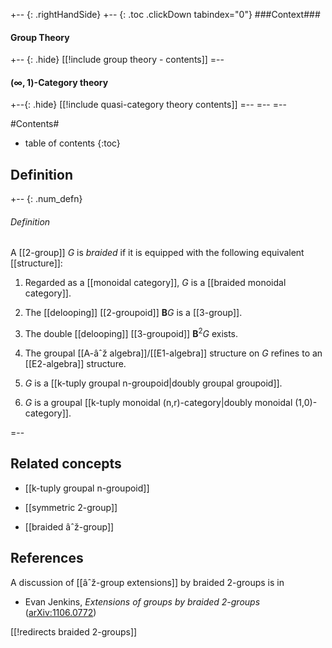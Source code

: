 
+-- {: .rightHandSide}
+-- {: .toc .clickDown tabindex="0"}
###Context###
#### Group Theory
+-- {: .hide}
[[!include group theory - contents]]
=--
#### $(\infty,1)$-Category theory
+--{: .hide}
[[!include quasi-category theory contents]]
=--
=--
=--

#Contents#
* table of contents
{:toc}

## Definition

+-- {: .num_defn}
###### Definition

A [[2-group]] $G$ is _braided_ if it is equipped with the following equivalent [[structure]]:

1. Regarded as a [[monoidal category]], $G$ is a [[braided monoidal category]].

1. The [[delooping]] [[2-groupoid]] $\mathbf{B}G$ is a [[3-group]].

1. The double [[delooping]] [[3-groupoid]] $\mathbf{B}^2 G$ exists.

1. The groupal [[A-âˆž algebra]]/[[E1-algebra]] structure on $G$ refines to an [[E2-algebra]] structure.

1. $G$ is a [[k-tuply groupal n-groupoid|doubly groupal groupoid]].

1. $G$ is a groupal [[k-tuply monoidal (n,r)-category|doubly monoidal (1,0)-category]].
  
=--

## Related concepts

* [[k-tuply groupal n-groupoid]]

* [[symmetric 2-group]]

* [[braided âˆž-group]]

## References

A discussion of [[âˆž-group extensions]] by braided 2-groups is in 

* Evan Jenkins, _Extensions of groups by braided 2-groups_ ([arXiv:1106.0772](http://arxiv.org/abs/1106.0772))


[[!redirects braided 2-groups]]
